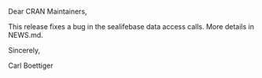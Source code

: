 Dear CRAN Maintainers,

This release fixes a bug in the sealifebase data access calls.
More details in NEWS.md.

Sincerely,

Carl Boettiger